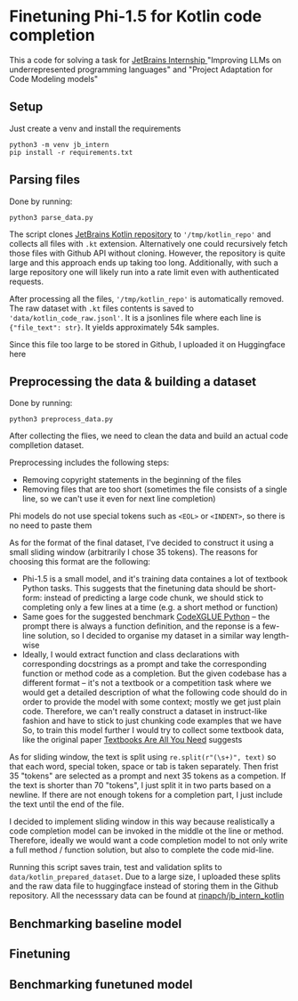 # Finetuning Phi-1.5 for Kotlin code completion

This a code for solving a task for [JetBrains Internship ](https://internship.jetbrains.com/)"Improving LLMs on underrepresented programming languages" and "Project Adaptation for Code Modeling models"

## Setup

Just create a venv and install the requirements

```
python3 -m venv jb_intern
pip install -r requirements.txt
```

## Parsing files

Done by running:

```
python3 parse_data.py
```

The script clones [JetBrains Kotlin repository](https://github.com/JetBrains/kotlin) to `'/tmp/kotlin_repo'` and collects all files with `.kt` extension. Alternatively one could recursively fetch those files with Github API without cloning. However, the repository is quite large and this approach ends up taking too long. Additionally, with such a large repository one will likely run into a rate limit even with authenticated requests.

After processing all the files, `'/tmp/kotlin_repo'` is automatically removed. The raw dataset with `.kt` files contents is saved to `'data/kotlin_code_raw.jsonl'`. It is a jsonlines file where each line is `{"file_text": str}`. It yields approximately 54k samples.

Since this file too large to be stored in Github, I uploaded it on Huggingface here

## Preprocessing the data & building a dataset

Done by running:

```
python3 preprocess_data.py
```

After collecting the flies, we need to clean the data and build an actual code complletion dataset.

Preprocessing includes the following steps:

* Removing copyright statements in the beginning of the files
* Removing files that are too short (sometimes the file consists of a single line, so we can't use it even for next line completion)

Phi models do not use special tokens such as `<EOL>` or `<INDENT>`, so there is no need to paste them

As for the format of the final dataset, I've decided to construct it using a small sliding window (arbitrarily I chose 35 tokens). The reasons for choosing this format are the following:

- Phi-1.5 is a small model, and it's training data containes a lot of textbook Python tasks. This suggests that the finetuning data should be short-form: instead of predicting a large code chunk, we should stick to completing only a few lines at a time (e.g. a short method or function)
- Same goes for the suggested benchmark [CodeXGLUE Python](https://huggingface.co/datasets/microsoft/codexglue_method_generation) – the prompt there is always a function definition, and the reponse is a few-line solution, so I decided to organise my dataset in a similar way length-wise
- Ideally, I would extract function and class declarations with corresponding docstrings as a prompt and take the corresponding function or method code as a completion. But the given codebase has a different format – it's not a textbook or a competition task where we would get a detailed description of what the following code should do in order to provide the model with some context; mostly we get just plain code. Therefore, we can't really construct a dataset in instruct-like fashion and have to stick to just chunking code examples that we have
  So, to train this model further I would try to collect some textbook data, like the original paper [Textbooks Are All You Need](https://www.microsoft.com/en-us/research/publication/textbooks-are-all-you-need-ii-phi-1-5-technical-report/) suggests

As for sliding window, the text is split using `re.split(r"(\s+)", text)` so that each word, special token, space or tab is taken separately. Then frist 35 "tokens" are selected as a prompt and next 35 tokens as a competion. If the text is shorter than 70 "tokens", I just split it in two parts based on a newline. If there are not enough tokens for a completion part, I just include the text until the end of the file.

I decided to implement sliding window in this way because realistically a code completion model can be invoked in the middle ot the line or method. Therefore, ideally we would want a code completion model to not only write a full method / function solution, but also to complete the code mid-line.

Running this script saves train, test and validation splits to `data/kotlin_prepared_dataset`. Due to a large size, I uploaded these splits and the raw data file to huggingface instead of storing them in the Github repository. All the necesssary data can be found at [rinapch/jb_intern_kotlin](https://huggingface.co/datasets/rinapch/jb_intern_kotlin)

## Benchmarking baseline model

## Finetuning

## Benchmarking funetuned model
